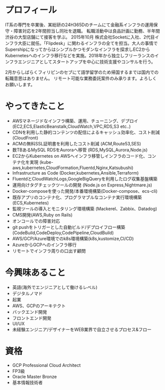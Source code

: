 # プロフィール
IT系の専門を卒業後、某総研の24H365Dのチームにて金融系インフラの運用保守・障害対応を2年間担当し同社を退職。
転職活動中は良品計画に勤務、半年間渋谷の大型店舗にて接客を学ぶ。
2015年10月 株式会社Socketに入社、2代目インフラ大臣に就任。「Flipdesk」に関わるインフラの全てを担当。大人の事情でSupershipになってからはシンプルかつモダンなインフラを探求しEC2からKubernetesへのインフラ移行などを実施。2018年から独立しフリーランスのインフラエンジニアとしてスタートアップを中心に技術支援やコンサルを行う。

2月からしばらくフィリピンのセブにて語学留学のため帰国するまでは国内での転職意思はありません。
リモート可能な業務委託案件のみ承ります。よろしくお願いします。

# やってきたこと
- AWSマネージドなインフラ構築、運用、チューニング、デプロイ (EC2,ECS,ElasticBeanstalk,CloudWatch,VPC,RDS,S3 etc..)
- CDNを利用した静的コンテンツの配信によるキャッシュ効率化、コスト削減 (CloudFront)
- ACMの無料SSL証明書を利用したコスト削減 (ACM,Route53,SES)
- 数TBあるMySQL RDSをAuroraへ移管 (RDS,MySQL,Aurora,Node.js)
- EC2からKubernetes on AWSへインフラ移管しインフラのコード化、コンテナ化を実現 (kube-aws,kubernetes,CloudFormation,Fluentd,Nginx,Katsubushi)
- Infrastructure as Code (Docker,kubernetes,Ansible,Terraform)
- FluentdとCloudWatchLogs,GoogleBigQueryを利用したログ収集基盤構築
- 運用向けタグチェックツールの開発 (Node.js on Express,Nightmare.js)
- Docker-composeを使った開発/本番環境構築(Docker-compose、ecs-cli)
- 既存アプリのコンテナ化、プログラマブルなコンテナ実行環境構築(ECS,Kubernetes)
- 監視ツールの導入とモニタリング環境構築 (Mackerel、Zabbix、Datadog)
- CMS開発(AWS,Ruby on Rails)
- オンコールでの障害対応
- git pushをトリガーとした自動ビルド/デプロイフロー構築(CodeBuild,CodeDeploy,CodePipeline,CloudBuild)
- AWS/GCP/Azure環境でのk8s環境構築(k8s,kustomize,CI/CD)
- AzureからGCPへのインフラ移行
- リモートでインフラ周りの口出す顧問

# 今興味あること
- 英語(海外でエンジニアとして働けるレベル)
- デジタルノマド
- 起業
- AWS、GCPのアーキテクト
- バックエンド開発
- フロントエンド開発
- UI/UX
- 未経験エンジニア/デザイナーをWEB業界で自立させるプロセス&フロー

# 資格
- GCP Professional Cloud Architect
- FP3級
- Oracle Master Bronze
- 基本情報技術者
